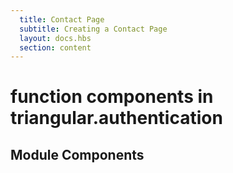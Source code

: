 ```yaml
---
  title: Contact Page
  subtitle: Creating a Contact Page
  layout: docs.hbs
  section: content
---
```



# function components in triangular.authentication





<div class="component-breakdown">
  <h2>Module Components</h2>
  
</div>



